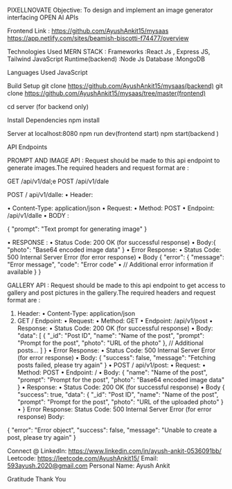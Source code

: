 PIXELLNOVATE
Objective: To design and implement an image generator interfacing OPEN AI APIs


Frontend Link : https://github.com/AyushAnkit15/mysaas
https://app.netlify.com/sites/beamish-biscotti-f74477/overview 


Technologies Used
MERN STACK : 
Frameworks  :React Js , Express JS, Tailwind
JavaScript Runtime(backend) :Node Js 
Database  :MongoDB

Languages Used
JavaScript

Build Setup
git clone https://github.com/AyushAnkit15/mysaas(backend)
git clone https://github.com/AyushAnkit15/mysaas/tree/master(frontend)

cd server  (for backend only)


Install Dependencies
npm install

Server at localhost:8080
npm run dev(frontend start)
npm start(backend )

API Endpoints

PROMPT AND IMAGE API : 
Request should be made to this api endpoint to generate images.The required headers and request format are : 


GET /api/v1/dal;e
POST /api/v1/dale

POST / api/v1/dalle:
•	Header:


•	Content-Type: application/json
•	Request:
•	Method: POST
•	Endpoint: /api/v1/dalle
•	BODY : 

{
  "prompt": "Text prompt for generating image"
}

•	RESPONSE : 
•	Status Code: 200 OK (for successful response)
•	Body:{ 
  "photo": "Base64 encoded image data"
}
•	Error Response:
•	Status Code: 500 Internal Server Error (for error response)
•	Body
{
  "error": {
    "message": "Error message",
    "code": "Error code" 
•	    // Additional error information if available
  }
}

GALLERY API : 
Request should be made to this api endpoint to get access to gallery and post pictures in the gallery.The required headers and request format are : 
1.	Header:
•	Content-Type: application/json
2.	GET / Endpoint:
•	Request:
•	Method: GET
•	Endpoint: /api/v1/post
•	Response:
•	Status Code: 200 OK (for successful response)
•	Body:  "data": [
    {
      "_id": "Post ID",
      "name": "Name of the post",
      "prompt": "Prompt for the post",
      "photo": "URL of the photo"
    },
    // Additional posts...
  ]
}
•	Error Response:
•	Status Code: 500 Internal Server Error (for error response)
•	Body:
{
  "success": false,
  "message": "Fetching posts failed, please try again"
}
•	POST / api/v1/post:
•	Request:
•	Method: POST
•	Endpoint: /
•	Body: {
  "name": "Name of the post",
  "prompt": "Prompt for the post",
  "photo": "Base64 encoded image data"
}
•	Response:
•	Status Code: 200 OK (for successful response)
•	Body
{
  "success": true,
  "data": {
    "_id": "Post ID",
    "name": "Name of the post",
    "prompt": "Prompt for the post",
    "photo": "URL of the uploaded photo"
  }
•	}
Error Response:
Status Code: 500 Internal Server Error (for error response)
Body:


{
  "error": "Error object",
  "success": false,
  "message": "Unable to create a post, please try again"
}




Connect @
LinkedIn: https://www.linkedin.com/in/ayush-ankit-0536091bb/
Leetcode: https://leetcode.com/AyushAnkit15/
Email: 593ayush.2020@gmail.com
Personal
Name: Ayush Ankit

Gratitude
Thank You

